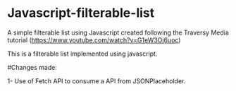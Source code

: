 # Javascript-filterable-list
A simple filterable list using Javascript created following the Traversy Media tutorial (https://www.youtube.com/watch?v=G1eW3Oi6uoc)

This is a filterable list implemented using javascript.

#Changes made:

1- Use of Fetch API to consume a API from JSONPlaceholder.
